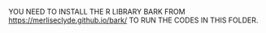 YOU NEED TO INSTALL THE R LIBRARY BARK FROM https://merliseclyde.github.io/bark/ TO RUN THE CODES IN THIS FOLDER.
